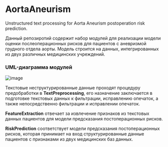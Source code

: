 # AortaAneurism
Unstructured text processing for Aorta Aneurism postoperation risk prediction.

Данный репозиротий содержит набор модулей для реализации модели оценки послеоперационных рисков для пациентов с аневризмой грудного отдела аорты. 
Модель строится на данных, интегрированных из двух различных медицинских учреждений. 

### UML-диаграмма модулей 
![image](https://user-images.githubusercontent.com/47714995/136575943-a98f7552-69fc-4358-b99f-578964f3cf20.png)

Текстовые неструктурированные данные проходят процедуру предобработки в **TextPreprocessing**, его назначение заключается в подготовке текстовых данных к фильтрации, исправлению опечаток, а также непосредственно фильтрации и исправлении опечаток.

**FeatureExtraction** отвечает за извлечение признаков из текстовых данных пациентов для модели предсказания постоперационных рисков. 

**RiskPrediction** соответствует модели предсказания постоперационных рисков, которая принимает на вход структурированные данные пациентов с признаками из двух медицинских баз данных. 
